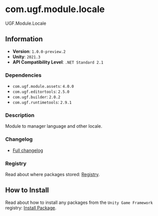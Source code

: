 # com.ugf.module.locale

UGF.Module.Locale

## Information

- **Version**: `1.0.0-preview.2`
- **Unity**: `2021.3`
- **API Compatibility Level**: `.NET Standard 2.1`

### Dependencies

- `com.ugf.module.assets`: `4.0.0`
- `com.ugf.editortools`: `2.5.0`
- `com.ugf.builder`: `2.0.2`
- `com.ugf.runtimetools`: `2.9.1`


### Description

Module to manager language and other locale.

### Changelog

- [Full changelog](changelog.md)

### Registry

Read about where packages stored: [Registry](https://github.com/unity-game-framework/organization/blob/main/docs/registry.md).

## How to Install

Read about how to install any packages from the `Unity Game Framework` registry: [Install Package](https://github.com/unity-game-framework/organization/blob/main/docs/install-packages.md).
